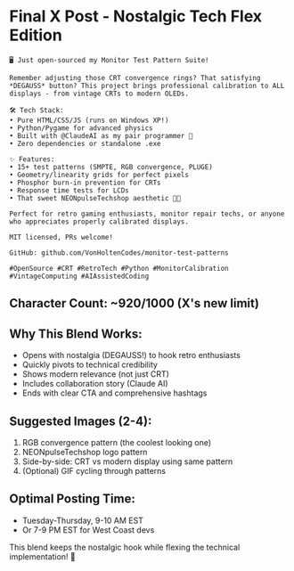 # Final X Post - Nostalgic Tech Flex Edition

```
🖥️ Just open-sourced my Monitor Test Pattern Suite!

Remember adjusting those CRT convergence rings? That satisfying *DEGAUSS* button? This project brings professional calibration to ALL displays - from vintage CRTs to modern OLEDs.

🛠️ Tech Stack:
• Pure HTML/CSS/JS (runs on Windows XP!)
• Python/Pygame for advanced physics
• Built with @ClaudeAI as my pair programmer 🤖
• Zero dependencies or standalone .exe

✨ Features:
• 15+ test patterns (SMPTE, RGB convergence, PLUGE)
• Geometry/linearity grids for perfect pixels
• Phosphor burn-in prevention for CRTs
• Response time tests for LCDs
• That sweet NEONpulseTechshop aesthetic 💜💚

Perfect for retro gaming enthusiasts, monitor repair techs, or anyone who appreciates properly calibrated displays.

MIT licensed, PRs welcome!

GitHub: github.com/VonHoltenCodes/monitor-test-patterns

#OpenSource #CRT #RetroTech #Python #MonitorCalibration #VintageComputing #AIAssistedCoding
```

## Character Count: ~920/1000 (X's new limit)

## Why This Blend Works:
- Opens with nostalgia (DEGAUSS!) to hook retro enthusiasts
- Quickly pivots to technical credibility 
- Shows modern relevance (not just CRT)
- Includes collaboration story (Claude AI)
- Ends with clear CTA and comprehensive hashtags

## Suggested Images (2-4):
1. RGB convergence pattern (the coolest looking one)
2. NEONpulseTechshop logo pattern
3. Side-by-side: CRT vs modern display using same pattern
4. (Optional) GIF cycling through patterns

## Optimal Posting Time:
- Tuesday-Thursday, 9-10 AM EST
- Or 7-9 PM EST for West Coast devs

This blend keeps the nostalgic hook while flexing the technical implementation! 🚀